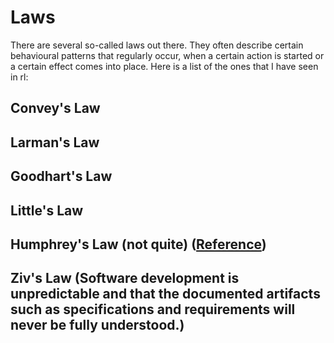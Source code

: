 # Laws

There are several so-called laws out there. They often describe certain behavioural patterns that regularly occur, when a certain action is started or a certain effect comes into place. Here is a list of the ones that I have seen in rl:

## Convey's Law
## Larman's Law
## Goodhart's Law
## Little's Law
## Humphrey's Law (not quite) ([Reference](https://www.linkedin.com/pulse/20140712143010-6227721-the-three-laws-of-software-development-humphrey-s-law/))
## Ziv's Law (Software development is unpredictable and that the documented artifacts such as specifications and requirements will never be fully understood.)